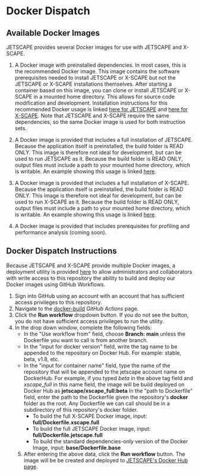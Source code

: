 # Docker Dispatch

## Available Docker Images

JETSCAPE provides several Docker images for use with JETSCAPE and X-SCAPE.

1. A Docker image with preinstalled dependencies.  In most cases, this is the recommended Docker image.  This image contains the software prerequisites needed to install JETSCAPE or X-SCAPE but not the JETSCAPE or X-SCAPE installations themselves.  After starting a container based on this image, you can clone or install JETSCAPE or X-SCAPE in a mounted home directory.  This allows for source code modification and development.  Installation instructions for this recommended Docker usage is linked [here for JETSCAPE](https://github.com/JETSCAPE/JETSCAPE/wiki/Doc.Installation.Docker) and [here for X-SCAPE](https://github.com/JETSCAPE/X-SCAPE/wiki/Doc.Installation.Docker).  Note that JETSCAPE and X-SCAPE require the same dependencies, so the same Docker image is used for both instruction sets.

2. A Docker image is provided that includes a full installation of JETSCAPE.  Because the application itself is preinstalled, the build folder is READ ONLY.  This image is therefore not ideal for development, but can be used to run JETSCAPE as it.  Because the build folder is READ ONLY, output files must include a path to your mounted home directory, which is writable.  An example showing this usage is linked [here](https://github.com/JETSCAPE/JETSCAPE/wiki/Doc.Installation.Docker.Linux.Full).

3. A Docker image is provided that includes a full installation of X-SCAPE.  Because the application itself is preinstalled, the build folder is READ ONLY.  This image is therefore not ideal for development, but can be used to run X-SCAPE as it.  Because the build folder is READ ONLY, output files must include a path to your mounted home directory, which is writable.  An example showing this usage is linked [here](https://github.com/JETSCAPE/X-SCAPE/wiki/Doc.Installation.Docker.Linux.Full).

4. A Docker image is provided that includes prerequisites for profiling and performance analysis (coming soon).

## Docker Dispatch Instructions

Because JETSCAPE and X-SCAPE provide multiple Docker images, a deployment utility is provided [here](https://github.com/JETSCAPE/TEST-EXAMPLES/actions/workflows/docker-deploy.yaml) to allow administrators and collaborators with write access to this repository the ability to build and deploy our Docker images using GitHub Workflows.

1. Sign into GitHub using an account with an account that has sufficient access privileges to this repository.
2. Navigate to the [docker-build](https://github.com/JETSCAPE/TEST-EXAMPLES/actions/workflows/docker-deploy.yaml) *GitHub Actions* page.
3. Click the **Run workflow** dropdown button.  If you do not see the button, you do not have sufficient access privileges to run the utility.
4. In the drop down window, complete the following fields:
    * In the "Use workflow from" field, choose **Branch: main** unless the Dockerfile you want to call is from another branch.
    *  In the "input for docker version" field, write the tag name to be appended to the repository on Docker Hub.  For example: stable, beta, v1.8, etc.
    * In the "input for container name" field, type the name of the repository that will be appended to the jetscape account name on DockerHub.  For example, if you typed *beta* in the above tag field and *xscape_full* in this name field, the image will be build deployed on Docker Hub as **jetscape/xscape_full:beta**
    In the "path to Dockerfile" field, enter the path to the Dockerfile given the repository's **docker** folder as the root.  Any Dockerfile we can call should be in a subdirectory of this repository's docker folder.
        * To build the full X-SCAPE Docker image, input: **full/Dockerfile.xscape.full**
        * To build the full JETSCAPE Docker image, input: **full/Dockerfile.jetscape.full**
        * To build the standard dependencies-only version of the Docker Image, input: **base/Dockerfile.base**
    5. After entering the above data, click the **Run workflow** button.  The image will be be created and deployed to [JETSCAPE's Docker Hub page](https://hub.docker.com/u/jetscape).

